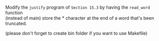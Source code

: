 Modify the ```justify``` program of ```Section 15.3``` by having the ```read_word``` function<br />
(instead of main) store the * character at the end of a word that's been truncated. 

(please don't forget to create bin folder if you want to use Makefile)
